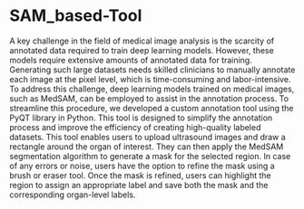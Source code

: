 # SAM_based-Tool

A key challenge in the field of medical image analysis is the scarcity of annotated data required to train deep learning models. However, these models require extensive amounts of annotated data for training. Generating such large datasets needs skilled clinicians to manually annotate each image at the pixel level, which is time-consuming and labor-intensive. To address this challenge, deep learning models trained on medical images, such as MedSAM, can be employed to assist in the annotation process. To streamline this procedure, we developed a custom annotation tool using the PyQT library in Python. This tool is designed to simplify the annotation process and improve the efficiency of creating high-quality labeled datasets.
This tool enables users to upload ultrasound images and draw a rectangle around the organ of interest. They can then apply the MedSAM segmentation algorithm to generate a mask for the selected region. In case of any errors or noise, users have the option to refine the mask using a brush or eraser tool. Once the mask is refined, users can highlight the region to assign an appropriate label and save both the mask and the corresponding organ-level labels.
